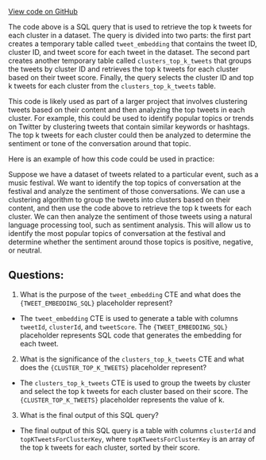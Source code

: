 [View code on GitHub](https://github.com/misbahsy/the-algorithm/src/scala/com/twitter/simclusters_v2/scio/bq_generation/sql/cluster_top_tweets.sql)

The code above is a SQL query that is used to retrieve the top k tweets for each cluster in a dataset. The query is divided into two parts: the first part creates a temporary table called `tweet_embedding` that contains the tweet ID, cluster ID, and tweet score for each tweet in the dataset. The second part creates another temporary table called `clusters_top_k_tweets` that groups the tweets by cluster ID and retrieves the top k tweets for each cluster based on their tweet score. Finally, the query selects the cluster ID and top k tweets for each cluster from the `clusters_top_k_tweets` table.

This code is likely used as part of a larger project that involves clustering tweets based on their content and then analyzing the top tweets in each cluster. For example, this could be used to identify popular topics or trends on Twitter by clustering tweets that contain similar keywords or hashtags. The top k tweets for each cluster could then be analyzed to determine the sentiment or tone of the conversation around that topic.

Here is an example of how this code could be used in practice:

Suppose we have a dataset of tweets related to a particular event, such as a music festival. We want to identify the top topics of conversation at the festival and analyze the sentiment of those conversations. We can use a clustering algorithm to group the tweets into clusters based on their content, and then use the code above to retrieve the top k tweets for each cluster. We can then analyze the sentiment of those tweets using a natural language processing tool, such as sentiment analysis. This will allow us to identify the most popular topics of conversation at the festival and determine whether the sentiment around those topics is positive, negative, or neutral.
## Questions: 
 1. What is the purpose of the `tweet_embedding` CTE and what does the `{TWEET_EMBEDDING_SQL}` placeholder represent?
- The `tweet_embedding` CTE is used to generate a table with columns `tweetId`, `clusterId`, and `tweetScore`. The `{TWEET_EMBEDDING_SQL}` placeholder represents SQL code that generates the embedding for each tweet.
2. What is the significance of the `clusters_top_k_tweets` CTE and what does the `{CLUSTER_TOP_K_TWEETS}` placeholder represent?
- The `clusters_top_k_tweets` CTE is used to group the tweets by cluster and select the top k tweets for each cluster based on their score. The `{CLUSTER_TOP_K_TWEETS}` placeholder represents the value of k.
3. What is the final output of this SQL query?
- The final output of this SQL query is a table with columns `clusterId` and `topKTweetsForClusterKey`, where `topKTweetsForClusterKey` is an array of the top k tweets for each cluster, sorted by their score.